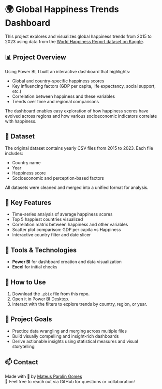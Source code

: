 # 🌍 Global Happiness Trends Dashboard

This project explores and visualizes global happiness trends from 2015 to 2023 using data from the [World Happiness Report dataset on Kaggle](https://www.kaggle.com/datasets/sazidthe1/global-happiness-scores-and-factors?select=WHR_2023.csv).

## 📊 Project Overview

Using Power BI, I built an interactive dashboard that highlights:
- Global and country-specific happiness scores
- Key influencing factors (GDP per capita, life expectancy, social support, etc.)
- Correlation between happiness and these variables
- Trends over time and regional comparisons

The dashboard enables easy exploration of how happiness scores have evolved across regions and how various socioeconomic indicators correlate with happiness.


## 📁 Dataset

The original dataset contains yearly CSV files from 2015 to 2023. Each file includes:
- Country name
- Year
- Happiness score
- Socioeconomic and perception-based factors

All datasets were cleaned and merged into a unified format for analysis.

## 🔧 Key Features

- Time-series analysis of average happiness scores
- Top 5 happiest countries visualized
- Correlation matrix between happiness and other variables
- Scatter plot comparison: GDP per capita vs Happiness
- Interactive country filter and date slicer

## 🧠 Tools & Technologies

- **Power BI** for dashboard creation and data visualization
- **Excel** for initial checks

## 🚀 How to Use

1. Download the `.pbix` file from this repo.
2. Open it in Power BI Desktop.
3. Interact with the filters to explore trends by country, region, or year.

## 📌 Project Goals

- Practice data wrangling and merging across multiple files
- Build visually compelling and insight-rich dashboards
- Derive actionable insights using statistical measures and visual storytelling

## 📫 Contact

Made with 💙 by [Mateus Parolin Gomes](https://github.com/mateusparolingomes)  
📧 Feel free to reach out via GitHub for questions or collaboration!
